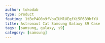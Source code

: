 ```yaml
---
author: tokodab
type: product
featimg: 1tBeP4O0o9fVbuIUMlUEqfXi5F6B9hfYU
title: Astronaut Cat Samsung Galaxy S9 Case
tags: [samsung, galaxy, s9]
category: [samsung]
---
```

